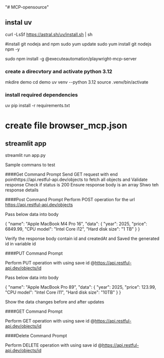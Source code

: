 "# MCP-opensource" 

## instal uv
curl -LsSf https://astral.sh/uv/install.sh | sh

#install git nodejs and npm
sudo yum update
sudo yum install git nodejs npm  -y

sudo npm install -g @executeautomation/playwright-mcp-server

### create a direcvtory and activate python 3.12
mkdire demo
cd demo
uv venv --python 3.12
source .venv/bin/activate


### install required dependencies
uv pip install -r requirements.txt

# create file browser_mcp.json

## streamlit app
streamlit run app.py



Sample commans to test


####Get Command Prompt
Send GET request with end pointhttps://api.restful-api.dev/objects to fetch all objects and Validate response
Check if status is 200
Ensure response body is an array
Shwo teh response details



####Post Command Prompt
Perform POST operation for the url https://api.restful-api.dev/objects

Pass below data into body 

{
   "name": "Apple MacBook M4 Pro 16",
   "data": {
      "year": 2025,
      "price": 6849.99,
      "CPU model": "Intel Core i12",
      "Hard disk size": "1 TB"
   }
}

Verify the response body contain id and createdAt 
and Saved the generated id in variable id

####PUT Command Prompt

Perform PUT operation with using save id  @https://api.restful-api.dev/objects/id

Pass below data into body 

{
   "name": "Apple MacBook Pro 89",
   "data": {
      "year": 2025,
      "price": 123.99,
      "CPU model": "Intel Core i11",
      "Hard disk size": "10TB"
   }
}

Show the data changes before and after updates

####GET Command Prompt

Perform GET operation with using save id  @https://api.restful-api.dev/objects/id

####Delete Command Prompt

Perform DELETE operation with using save id  @https://api.restful-api.dev/objects/id
